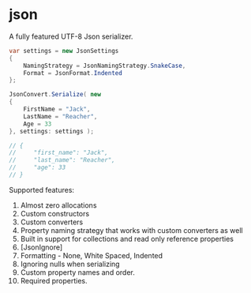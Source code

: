 # json
A fully featured UTF-8 Json serializer.

```c#
var settings = new JsonSettings
{
    NamingStrategy = JsonNamingStrategy.SnakeCase,
    Format = JsonFormat.Indented
};

JsonConvert.Serialize( new
{
    FirstName = "Jack",
    LastName = "Reacher",
    Age = 33
}, settings: settings );

// {
//     "first_name": "Jack",
//     "last_name": "Reacher",
//     "age": 33
// }

```

Supported features:

1. Almost zero allocations
2. Custom constructors
3. Custom converters
4. Property naming strategy that works with custom converters as well
5. Built in support for collections and read only reference properties
6. [JsonIgnore]
7. Formatting - None, White Spaced, Indented
8. Ignoring nulls when serializing
9. Custom property names and order.
10. Required properties.
